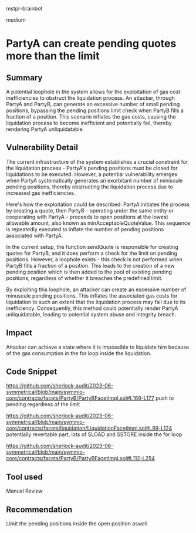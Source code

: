 mstpr-brainbot

medium

# PartyA can create pending quotes more than the limit

## Summary
A potential loophole in the system allows for the exploitation of gas cost inefficiencies to obstruct the liquidation process. An attacker, through PartyA and PartyB, can generate an excessive number of small pending positions, bypassing the pending positions limit check when PartyB fills a fraction of a position. This scenario inflates the gas costs, causing the liquidation process to become inefficient and potentially fail, thereby rendering PartyA unliquidatable. 
## Vulnerability Detail
The current infrastructure of the system establishes a crucial constraint for the liquidation process - PartyA's pending positions  must be closed for liquidations to be executed. However, a potential vulnerability emerges when PartyA systematically generates an exorbitant number of miniscule pending positions, thereby obstructing the liquidation process due to increased gas inefficiencies.

Here's how the exploitation could be described:
PartyA initiates the process by creating a quote, then PartyB - operating under the same entity or cooperating with PartyA - proceeds to open positions at the lowest allowable amount, also known as minAcceptableQuoteValue. This sequence is repeatedly executed to inflate the number of pending positions associated with PartyA.

In the current setup, the function sendQuote is responsible for creating quotes for PartyB, and it does perform a check for the limit on pending positions. However, a loophole exists - this check is not performed when PartyB fills a fraction of a position. This leads to the creation of a new pending position which is then added to the pool of existing pending positions, regardless of whether it breaches the predefined limit.

By exploiting this loophole, an attacker can create an excessive number of minuscule pending positions. This inflates the associated gas costs for liquidation to such an extent that the liquidation process may fail due to its inefficiency. Consequently, this method could potentially render PartyA unliquidatable, leading to potential system abuse and integrity breach.
## Impact
Attacker can achieve a state where it is impossible to liquidate him because of the gas consumption in the for loop inside the liquidation.
## Code Snippet
https://github.com/sherlock-audit/2023-06-symmetrical/blob/main/symmio-core/contracts/facets/PartyB/PartyBFacetImpl.sol#L169-L177
push to pending regardless of the limit

https://github.com/sherlock-audit/2023-06-symmetrical/blob/main/symmio-core/contracts/facets/liquidation/LiquidationFacetImpl.sol#L99-L124
potentially revertable part, lots of SLOAD and SSTORE inside the for loop

https://github.com/sherlock-audit/2023-06-symmetrical/blob/main/symmio-core/contracts/facets/PartyB/PartyBFacetImpl.sol#L112-L254
## Tool used

Manual Review

## Recommendation
Limit the pending positions inside the open position aswell